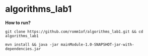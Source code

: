 # algorithms_lab1

**How to run?**
```
git clone https://github.com/romm1of/algorithms_lab1.git && cd algorithms_lab1
```
```
mvn install && java -jar mainModule-1.0-SNAPSHOT-jar-with-dependencies.jar
```

